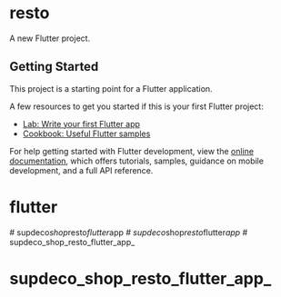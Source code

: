 # resto

A new Flutter project.

## Getting Started

This project is a starting point for a Flutter application.

A few resources to get you started if this is your first Flutter project:

- [Lab: Write your first Flutter app](https://docs.flutter.dev/get-started/codelab)
- [Cookbook: Useful Flutter samples](https://docs.flutter.dev/cookbook)

For help getting started with Flutter development, view the
[online documentation](https://docs.flutter.dev/), which offers tutorials,
samples, guidance on mobile development, and a full API reference.
# flutter
#   s u p d e c o _ s h o p _ r e s t o _ f l u t t e r _ a p p _  
 #   s u p d e c o _ s h o p _ r e s t o _ f l u t t e r _ a p p _  
 # supdeco_shop_resto_flutter_app_
# supdeco_shop_resto_flutter_app_
